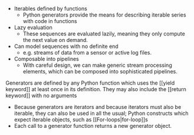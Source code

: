 - Iterables defined by functions
	- Python generators provide the means for describing iterable series with code in functions
- Lazy evaluation
	- These sequences are evaluated lazily, meaning they only compute the next value on demand.
- Can model sequences with no definite end
	- e.g. streams of data from a sensor or active log files.
- Composable into pipelines
	- With careful design, we can make generic stream processing elements, which can be composed into sophisticated pipelines.

Generators are defined by any Python function which uses the [[yield keyword]] at least once in its definition.
They may also include the [[return keyword]] with no arguments 

- Because generators are iterators and because iterators must also be iterable, they can also be used in all the usual; Python constructs which expect iterable objects, such as [[For-loops|for-loop]]s
- Each call to a generator function returns a new generator object.
